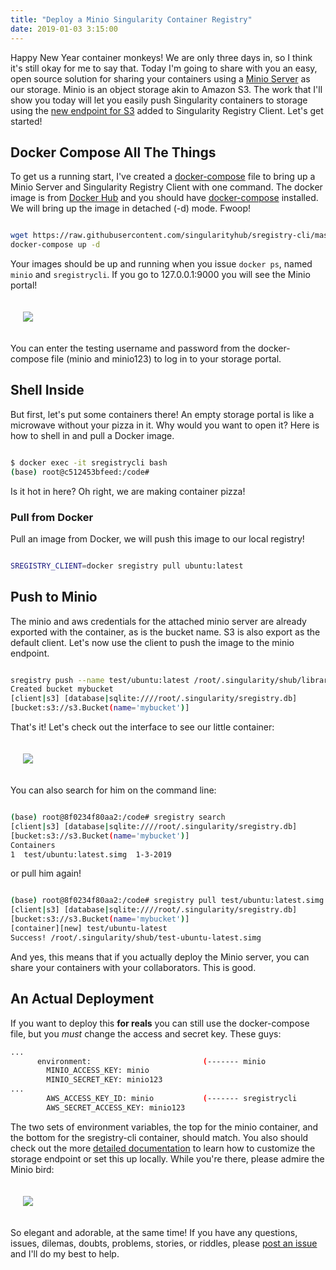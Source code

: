 ```yaml
---
title: "Deploy a Minio Singularity Container Registry"
date: 2019-01-03 3:15:00
---
```


Happy New Year container monkeys! We are only three days in, so I think it's still okay
for me to say that. Today I'm going to share with you an easy, open source
solution for sharing your containers using a [Minio Server](https://docs.minio.io/docs/minio-docker-quickstart-guide)
as our storage. Minio is an object storage akin to Amazon S3.
The work that I'll show you today will let you easily push Singularity containers
to storage using the [new endpoint for S3](https://singularityhub.github.io/sregistry-cli/client-s3)
added to Singularity Registry Client. Let's get started!

## Docker Compose All The Things

To get us a running start, I've created a [docker-compose](https://github.com/singularityhub/sregistry-cli/blob/master/examples/docker/docker-compose.yml) file to bring up a Minio Server and Singularity Registry Client with
one command. The docker image is from [Docker Hub](https://cloud.docker.com/repository/docker/vanessa/sregistry-cli)
and you should have [docker-compose](https://docs.docker.com/compose/install/) installed.
We will bring up the image in detached (-d) mode. Fwoop!

```bash

wget https://raw.githubusercontent.com/singularityhub/sregistry-cli/master/examples/docker/docker-compose.yml
docker-compose up -d

```

Your images should be up and running when you issue `docker ps`, named `minio` and `sregistrycli`.
If you go to 127.0.0.1:9000 you will see the Minio portal!

<div style="padding:20px; width:100%">
<img src="https://singularityhub.github.io/sregistry-cli/img/aws-minio1.png">
</div>

You can enter the testing username and password from the docker-compose file (minio and minio123) 
to log in to your storage portal.

## Shell Inside

But first, let's put some containers there! An empty storage portal is like
a microwave without your pizza in it. Why would you want to open it?
Here is how to shell in and pull a Docker image.

```bash

$ docker exec -it sregistrycli bash
(base) root@c512453bfeed:/code# 

```

Is it hot in here? Oh right, we are making container pizza!

### Pull from Docker

Pull an image from Docker, we will push this image to our local registry!

```bash

SREGISTRY_CLIENT=docker sregistry pull ubuntu:latest

```

## Push to Minio

The minio and aws credentials for the attached minio server are already exported
with the container, as is the bucket name. S3 is also export as the default client. 
Let's now use the client  to push the image to the minio endpoint.

```bash

sregistry push --name test/ubuntu:latest /root/.singularity/shub/library-ubuntu-latest-latest.simg
Created bucket mybucket
[client|s3] [database|sqlite:////root/.singularity/sregistry.db]
[bucket:s3://s3.Bucket(name='mybucket')]

```

That's it! Let's check out the interface to see our little container:


<div style="padding:20px">
<img src="https://vsoch.github.io/assets/images/posts/minio/minio-browser.png">
</div>


You can also search for him on the command line:

```bash

(base) root@8f0234f80aa2:/code# sregistry search
[client|s3] [database|sqlite:////root/.singularity/sregistry.db]
[bucket:s3://s3.Bucket(name='mybucket')]
Containers
1  test/ubuntu:latest.simg	1-3-2019	

```

or pull him again!

```bash

(base) root@8f0234f80aa2:/code# sregistry pull test/ubuntu:latest.simg
[client|s3] [database|sqlite:////root/.singularity/sregistry.db]
[bucket:s3://s3.Bucket(name='mybucket')]
[container][new] test/ubuntu-latest
Success! /root/.singularity/shub/test-ubuntu-latest.simg

```

And yes, this means that if you actually deploy the Minio server, you can
share your containers with your collaborators. This is good.

## An Actual Deployment

If you want to deploy this <strong>for reals</strong> you can still use the docker-compose
file, but you *must* change the access and secret key.  These guys:

```bash
...
      environment:                         (------- minio
        MINIO_ACCESS_KEY: minio
        MINIO_SECRET_KEY: minio123
...
        AWS_ACCESS_KEY_ID: minio           (------- sregistrycli
        AWS_SECRET_ACCESS_KEY: minio123
```

The two sets of environment variables, the top for the minio container, and the
bottom for the sregistry-cli container, should match. You also should
check out the more <a href="https://singularityhub.github.io/sregistry-cli/client-s3">detailed documentation</a> 
to learn how to customize the storage endpoint or set this up locally. While
you're there, please admire the Minio bird:

<div style="padding:20px">
<img src="https://singularityhub.github.io/sregistry-cli/img/aws-minio2.png">
</div>

So elegant and adorable, at the same time! If you have any questions, issues, dilemas,
doubts, problems, stories, or riddles, please 
<a href="https://github.com/singularityhub/sregistry-cli" target="_blank"> post an issue</a>
and I'll do my best to help.
